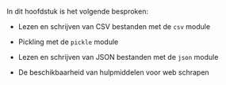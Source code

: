In dit hoofdstuk is het volgende besproken:

-   Lezen en schrijven van CSV bestanden met de `csv` module

-   Pickling met de `pickle` module

-   Lezen en schrijven van JSON bestanden met de `json` module

-   De beschikbaarheid van hulpmiddelen voor web schrapen

